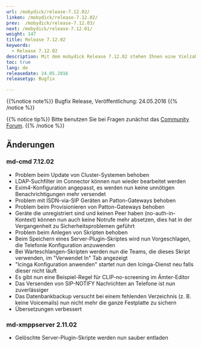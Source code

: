 ```yaml
---
url: /mobydick/release-7.12.02/
linken: /mobydick/release-7.12.02/
prev:  /mobydick/release-7.12.03/
next: /mobydick/release-7.12.01/
weight: 147
title: Release 7.12.02
keywords:
  - Release 7.12.02
description: Mit dem mobydick Release 7.12.02 stehen Ihnen eine Vielzahl an neuen Funtionen zur Verfügung.
toc: true
lang: de
releasedate: 24.05.2016
releasetyp: Bugfix

---
```


{{%notice note%}}
Bugfix Release, Veröffentlichung: 24.05.2016
{{% /notice %}}

{{% notice tip%}}
Bitte benutzen Sie bei Fragen zunächst das [Community Forum](http://community.pascom.net/forum.php "Zu unserem Forum").
{{% /notice %}}

## Änderungen

### md-cmd 7.12.02  

*   Problem beim Update von Cluster-Systemen behoben
*   LDAP-Suchfilter im Connector können nun wieder bearbeitet werden
*   Exim4-Konfiguration angepasst, es werden nun keine unnötigen Benachrichtigungen mehr versendet
*   Problem mit ISDN-via-SIP Geräten an Patton-Gateways behoben
*   Problem beim Provisionieren von Patton-Gateways behoben
*   Geräte die unregistriert sind und keinen Peer haben (no-auth-in-Kontext) können nun auch keine Notrufe mehr absetzen, dies hat in der Vergangenheit zu Sicherheitsproblemen geführt
*   Problem beim Anlegen von Skripten behoben
*   Beim Speichern eines Server-Plugin-Skriptes wird nun Vorgeschlagen, die Telefonie Konfiguration anzuwenden
*   Bei Warteschlangen-Skripten werden nun die Teams, die dieses Skript verwenden, im "Verwendet In" Tab angezeigt
*   "Icinga Konfiguration anwenden" startet nun den Icinga-Dienst neu falls dieser nicht läuft
*   Es gibt nun eine Beispiel-Regel für CLIP-no-screening im Ämter-Editor
*   Das Versenden von SIP-NOTIFY Nachrichten an Telefone ist nun zuverlässiger
*   Das Datenbankbackup versucht bei einem fehlenden Verzeichnis (z. B. keine Voicemails) nun nicht mehr die ganze Festplatte zu sichern
*   Übersetzungen verbessert

### md-xmppserver 2.11.02

*   Gelöschte Server-Plugin-Skripte werden nun sauber entladen
